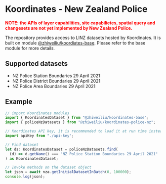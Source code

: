 # Koordinates - New Zealand Police

<span style="color:red"> **NOTE: the APIs of layer capabilities, site capabilietes, spatial query and changesets are not yet implemented by New Zealand Police.**</span>

The repository provides access to LINZ datasets hosted by Koordinates. It is built on module [@zhiweiliu/koordiates-base](https://www.npmjs.com/package/@zhiweiliu/koordinates-base). Please refer to the base module for more details.

## Supported datasets

- NZ Police Station Boundaries 29 April 2021
- NZ Police District Boundaries 29 April 2021
- NZ Police Area Boundaries 29 April 2021

## Example

```typescript
// import Koordinates modules
import { KoordinatesDataset } from "@zhiweiliu/koordinates-base";
import { policeNzDatasets } from "@zhiweiliu/koordinates-police-nz";

// Koordinates API key, it is recommended to load it at run time instead of hard-coding it in a file
import apiKey from "./api-key";

// Find dataset
let ds: KoordinatesDataset = policeNzDatasets.find(
  (d) => d.getName() === "NZ Police Station Boundaries 29 April 2021"
) as KoordinatesDataset;

// Invoke methods on the dataset object
let json = await nza.getInitialDatasetInBatch(0, 100000);
console.log(json);
```
